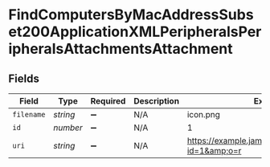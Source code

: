 # FindComputersByMacAddressSubset200ApplicationXMLPeripheralsPeripheralsAttachmentsAttachment


## Fields

| Field                                                  | Type                                                   | Required                                               | Description                                            | Example                                                |
| ------------------------------------------------------ | ------------------------------------------------------ | ------------------------------------------------------ | ------------------------------------------------------ | ------------------------------------------------------ |
| `filename`                                             | *string*                                               | :heavy_minus_sign:                                     | N/A                                                    | icon.png                                               |
| `id`                                                   | *number*                                               | :heavy_minus_sign:                                     | N/A                                                    | 1                                                      |
| `uri`                                                  | *string*                                               | :heavy_minus_sign:                                     | N/A                                                    | https://example.jamfcloud/attachment.html?id=1&amp;o=r |